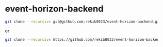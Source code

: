 # event-horizon-backend

```bash
git clone --recursive git@github.com:rekib0023/event-horizon-backend.git
```

or

```bash
git clone --recursive https://github.com/rekib0023/event-horizon-backend.git
```
